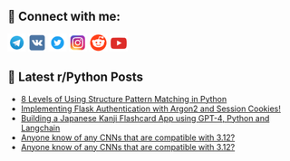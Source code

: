 ## 🔎 Connect with me:
[<img src="https://github.com/bullbesh/bullbesh/blob/main/images/Telegram.png" width="32" height="32" />](https://t.me/bullbesh)
[<img src="https://github.com/bullbesh/bullbesh/blob/main/images/VK.png" width="32" height="32" />](https://vk.com/bullbesh)
[<img src="https://github.com/bullbesh/bullbesh/blob/main/images/Twitter.png" width="32" height="32" />](https://twitter.com/bullbesh1)
[<img src="https://github.com/bullbesh/bullbesh/blob/main/images/Instagram.png" width="32" height="32" />](https://www.instagram.com/bullbesh)
[<img src="https://github.com/bullbesh/bullbesh/blob/main/images/Reddit.png" width="32" height="32" />](https://www.reddit.com/user/bullbesh)
[<img src="https://github.com/bullbesh/bullbesh/blob/main/images/YouTube.png" width="32" height="32" />](https://www.youtube.com/channel/UCtfjRs6uzgq5mfm8S06WTcg)

## 📕 Latest r/Python Posts
<!-- BLOG-POST-LIST:START -->
- [8 Levels of Using Structure Pattern Matching in Python](https://www.reddit.com/r/Python/comments/18q5mp1/8_levels_of_using_structure_pattern_matching_in/)
- [Implementing Flask Authentication with Argon2 and Session Cookies!](https://www.reddit.com/r/Python/comments/18q0t52/implementing_flask_authentication_with_argon2_and/)
- [Building a Japanese Kanji Flashcard App using GPT-4, Python and Langchain](https://www.reddit.com/r/Python/comments/18pxw1f/building_a_japanese_kanji_flashcard_app_using/)
- [Anyone know of any CNNs that are compatible with 3.12?](https://www.reddit.com/r/Python/comments/18pvb4r/anyone_know_of_any_cnns_that_are_compatible_with/)
- [Anyone know of any CNNs that are compatible with 3.12?](https://www.reddit.com/r/Python/comments/18pvb44/anyone_know_of_any_cnns_that_are_compatible_with/)
<!-- BLOG-POST-LIST:END -->
